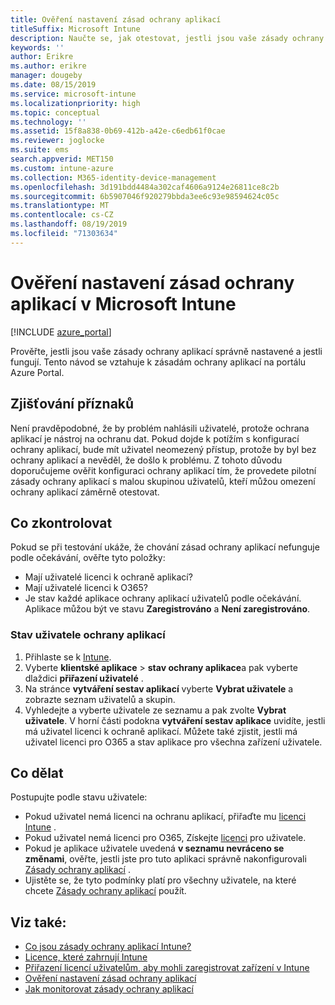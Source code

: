 ```yaml
---
title: Ověření nastavení zásad ochrany aplikací
titleSuffix: Microsoft Intune
description: Naučte se, jak otestovat, jestli jsou vaše zásady ochrany aplikací správně nastavené a fungují v Microsoft Intune.
keywords: ''
author: Erikre
ms.author: erikre
manager: dougeby
ms.date: 08/15/2019
ms.service: microsoft-intune
ms.localizationpriority: high
ms.topic: conceptual
ms.technology: ''
ms.assetid: 15f8a838-0b69-412b-a42e-c6edb61f0cae
ms.reviewer: joglocke
ms.suite: ems
search.appverid: MET150
ms.custom: intune-azure
ms.collection: M365-identity-device-management
ms.openlocfilehash: 3d191bdd4484a302caf4606a9124e26811ce8c2b
ms.sourcegitcommit: 6b5907046f920279bbda3ee6c93e98594624c05c
ms.translationtype: MT
ms.contentlocale: cs-CZ
ms.lasthandoff: 08/19/2019
ms.locfileid: "71303634"
---
```

# <a name="how-to-validate-your-app-protection-policy-setup-in-microsoft-intune"></a>Ověření nastavení zásad ochrany aplikací v Microsoft Intune

[!INCLUDE [azure_portal](./includes/azure_portal.md)]

Prověřte, jestli jsou vaše zásady ochrany aplikací správně nastavené a jestli fungují. Tento návod se vztahuje k zásadám ochrany aplikací na portálu Azure Portal.

## <a name="checking-for-symptoms"></a>Zjišťování příznaků
Není pravděpodobné, že by problém nahlásili uživatelé, protože ochrana aplikací je nástroj na ochranu dat. Pokud dojde k potížím s konfigurací ochrany aplikací, bude mít uživatel neomezený přístup, protože by byl bez ochrany aplikací a nevěděl, že došlo k problému. Z tohoto důvodu doporučujeme ověřit konfiguraci ochrany aplikací tím, že provedete pilotní zásady ochrany aplikací s malou skupinou uživatelů, kteří můžou omezení ochrany aplikací záměrně otestovat.

## <a name="what-to-check"></a>Co zkontrolovat

Pokud se při testování ukáže, že chování zásad ochrany aplikací nefunguje podle očekávání, ověřte tyto položky:

- Mají uživatelé licenci k ochraně aplikací?
- Mají uživatelé licenci k O365?
- Je stav každé aplikace ochrany aplikací uživatelů podle očekávání. Aplikace můžou být ve stavu **Zaregistrováno** a **Není zaregistrováno**.

### <a name="user-app-protection-status"></a>Stav uživatele ochrany aplikací
1. Přihlaste se k [Intune](https://go.microsoft.com/fwlink/?linkid=2090973).
3. Vyberte **klientské aplikace** >  **stav ochrany aplikace**a pak vyberte dlaždici **přiřazení uživatelé** . 
4. Na stránce **vytváření sestav aplikací** vyberte **Vybrat uživatele** a zobrazte seznam uživatelů a skupin. 
5. Vyhledejte a vyberte uživatele ze seznamu a pak zvolte **Vybrat uživatele**. V horní části podokna **vytváření sestav aplikace** uvidíte, jestli má uživatel licenci k ochraně aplikací. Můžete také zjistit, jestli má uživatel licenci pro O365 a stav aplikace pro všechna zařízení uživatele.

## <a name="what-to-do"></a>Co dělat
Postupujte podle stavu uživatele:

- Pokud uživatel nemá licenci na ochranu aplikací, přiřaďte mu [licenci Intune](licenses.md) .
- Pokud uživatel nemá licenci pro O365, Získejte [licenci](licenses.md) pro uživatele.
- Pokud je aplikace uživatele uvedená **v seznamu nevráceno se změnami**, ověřte, jestli jste pro tuto aplikaci správně nakonfigurovali [Zásady ochrany aplikací](app-protection-policies-validate.md) .
- Ujistěte se, že tyto podmínky platí pro všechny uživatele, na které chcete [Zásady ochrany aplikací](app-protection-policies-monitor.md) použít.

## <a name="see-also"></a>Viz také:

- [Co jsou zásady ochrany aplikací Intune?](app-protection-policies.md)
- [Licence, které zahrnují Intune](licenses.md)
- [Přiřazení licencí uživatelům, aby mohli zaregistrovat zařízení v Intune](licenses-assign.md)
- [Ověření nastavení zásad ochrany aplikací](app-protection-policies-validate.md)
- [Jak monitorovat zásady ochrany aplikací](app-protection-policies-monitor.md)

